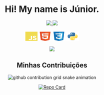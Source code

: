 <h1 align="center"> Hi! My name is Júnior. </h1>

<div align="center">
  <a href="https://github.com/sanchesjrr">
    <img height="180em" src="https://github-readme-stats.vercel.app/api?username=sanchesjrr&show_icons=true&theme=react&include_all_commits=true&count_private=true" />
    <img height="180em" src="https://github-readme-stats.vercel.app/api/top-langs/?username=sanchesjrr&layout=compact&langs_count=7&theme=react" />
  </a>
</div>

<div align="center">
  <div style="display: inline_block"><br>
    <img align="center" alt="Rafa-Js" height="30" width="40" src="https://raw.githubusercontent.com/devicons/devicon/master/icons/javascript/javascript-plain.svg">
    <img align="center" alt="HTML" height="30" width="40" src="https://raw.githubusercontent.com/devicons/devicon/master/icons/html5/html5-original.svg">
    <img align="center" alt="CSS" height="30" width="40" src="https://raw.githubusercontent.com/devicons/devicon/master/icons/css3/css3-original.svg">
    <img align="center" alt="Python" height="30" width="40" src="https://raw.githubusercontent.com/devicons/devicon/master/icons/python/python-original.svg">
  </div>
  <br>
  <a href="https://www.linkedin.com/in/joserobertosanches/" target="_blank">
    <img src="https://img.shields.io/badge/-LinkedIn-%230077B5?style=for-the-badge&logo=linkedin&logoColor=white" target="_blank">
  </a>
</div>

<div align="center">
  <h2>Minhas Contribuições</h2>
</div>

<div align="center"> <!-- Abra uma div para centralizar o conteúdo abaixo de "Minhas Contribuições" -->
  <picture>
    <source
      media="(prefers-color-scheme: dark)"
      srcset="https://raw.githubusercontent.com/platane/snk/output/github-contribution-grid-snake-dark.svg"
    />
    <source
      media="(prefers-color-scheme: light)"
      srcset="https://raw.githubusercontent.com/platane/snk/output/github-contribution-grid-snake.svg"
    />
    <img
      alt="github contribution grid snake animation"
      src="https://raw.githubusercontent.com/sanchesjrr/github-contribution-grid-snake.svg"
    />
  </picture>

  [![Repo Card](https://github-readme-stats.vercel.app/api/pin/?username=sanchesjrr&repo=dio-lab-open-source&theme=github_dark&show_icons=true&title_color=fff&text_color=fff)](https://github.com/sanchesjrr/dio-lab-open-source)
</div> <!-- Feche a div de alinhamento central para o conteúdo abaixo de "Minhas Contribuições" -->
